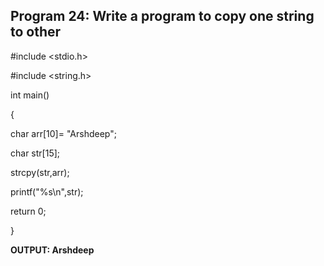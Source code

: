 ## Program 24: Write a program to copy one string to other

#include <stdio.h>

#include <string.h>

int main()

{

char arr[10]= "Arshdeep";

char str[15];

strcpy(str,arr);

printf("%s\n",str);

return 0;

}

**OUTPUT: Arshdeep**
